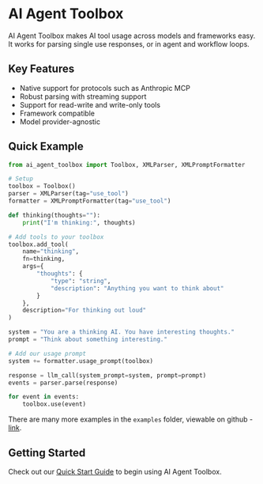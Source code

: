 # AI Agent Toolbox

AI Agent Toolbox makes AI tool usage across models and frameworks easy. It works for parsing single use responses, or in agent and workflow loops.

## Key Features

* Native support for protocols such as Anthropic MCP
* Robust parsing with streaming support
* Support for read-write and write-only tools
* Framework compatible
* Model provider-agnostic

## Quick Example

```python
from ai_agent_toolbox import Toolbox, XMLParser, XMLPromptFormatter

# Setup
toolbox = Toolbox()
parser = XMLParser(tag="use_tool")
formatter = XMLPromptFormatter(tag="use_tool")

def thinking(thoughts=""):
    print("I'm thinking:", thoughts)

# Add tools to your toolbox
toolbox.add_tool(
    name="thinking",
    fn=thinking,
    args={
        "thoughts": {
            "type": "string",
            "description": "Anything you want to think about"
        }
    },
    description="For thinking out loud"
)

system = "You are a thinking AI. You have interesting thoughts."
prompt = "Think about something interesting."

# Add our usage prompt
system += formatter.usage_prompt(toolbox)

response = llm_call(system_prompt=system, prompt=prompt)
events = parser.parse(response)

for event in events:
    toolbox.use(event)
```

There are many more examples in the `examples` folder, viewable on github - [link](https://github.com/255BITS/ai-agent-toolbox/examples).

## Getting Started

Check out our [Quick Start Guide](getting-started/quickstart.md) to begin using AI Agent Toolbox.
